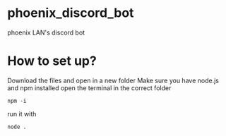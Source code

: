 # phoenix_discord_bot
phoenix LAN's discord bot

# How to set up?
Download the files and open in a new folder
Make sure you have node.js and npm installed
open the terminal in the correct folder
```
npm -i
```
run it with
```
node .
```
